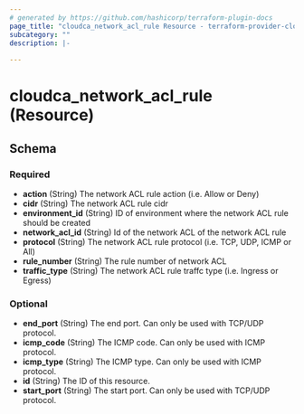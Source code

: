 ```yaml
---
# generated by https://github.com/hashicorp/terraform-plugin-docs
page_title: "cloudca_network_acl_rule Resource - terraform-provider-cloudca"
subcategory: ""
description: |-
  
---
```


# cloudca_network_acl_rule (Resource)





<!-- schema generated by tfplugindocs -->
## Schema

### Required

- **action** (String) The network ACL rule action (i.e. Allow or Deny)
- **cidr** (String) The network ACL rule cidr
- **environment_id** (String) ID of environment where the network ACL rule should be created
- **network_acl_id** (String) Id of the network ACL of the network ACL rule
- **protocol** (String) The network ACL rule protocol (i.e. TCP, UDP, ICMP or All)
- **rule_number** (String) The rule number of network ACL
- **traffic_type** (String) The network ACL rule traffc type (i.e. Ingress or Egress)

### Optional

- **end_port** (String) The end port. Can only be used with TCP/UDP protocol.
- **icmp_code** (String) The ICMP code. Can only be used with ICMP protocol.
- **icmp_type** (String) The ICMP type. Can only be used with ICMP protocol.
- **id** (String) The ID of this resource.
- **start_port** (String) The start port. Can only be used with TCP/UDP protocol.


